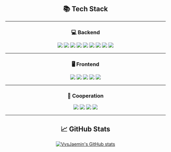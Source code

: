 <div align="center">

## 📚 Tech Stack

---

### 💻 Backend
<img src="https://img.shields.io/badge/Java-ff3000?style=flat-square&logo=Java&logoColor=white"/>
<img src="https://img.shields.io/badge/Spring-6db33f?style=flat-square&logo=Spring&logoColor=white"/>
<img src="https://img.shields.io/badge/SpringBoot-6db33f?style=flat-square&logo=Spring&logoColor=white"/>
<img src="https://img.shields.io/badge/MySQL-003545?style=flat-square&logo=MySQL&logoColor=white"/>
<img src="https://img.shields.io/badge/Oracle-F80000?style=flat-square&logo=Oracle&logoColor=white"/>
<img src="https://img.shields.io/badge/MyBatis-000000?style=flat-square&logo=MyBatis&logoColor=white"/>
<img src="https://img.shields.io/badge/JPA-007396?style=flat-square&logo=Hibernate&logoColor=white"/>
<img src="https://img.shields.io/badge/Redis-DC382D?style=flat-square&logo=Redis&logoColor=white"/>
<img src="https://img.shields.io/badge/Jenkins-D24939?style=flat-square&logo=Jenkins&logoColor=white"/>

---

### 🖥 Frontend
<img src="https://img.shields.io/badge/JavaScript-F7DF1E?style=flat-square&logo=JavaScript&logoColor=black"/>
<img src="https://img.shields.io/badge/React-61DAFB?style=flat-square&logo=React&logoColor=black"/>
<img src="https://img.shields.io/badge/jQuery-0769AD?style=flat-square&logo=jQuery&logoColor=white"/>
<img src="https://img.shields.io/badge/Redux-764ABC?style=flat-square&logo=Redux&logoColor=white"/>
<img src="https://img.shields.io/badge/Zustand-000000?style=flat-square&logoColor=white"/>

---

### 🤝 Cooperation
<img src="https://img.shields.io/badge/Git-F05032?style=flat-square&logo=Git&logoColor=white"/>
<img src="https://img.shields.io/badge/GitLab-FC6D26?style=flat-square&logo=GitLab&logoColor=white"/>
<img src="https://img.shields.io/badge/Slack-4A154B?style=flat-square&logo=Slack&logoColor=white"/>
<img src="https://img.shields.io/badge/Jira-0052CC?style=flat-square&logo=Jira&logoColor=white"/>

---

## 📈 GitHub Stats

[![VvsJaemin's GitHub stats](https://github-readme-stats.vercel.app/api?username=VvsJaemin&show_icons=true&theme=tokyonight)](https://github.com/anuraghazra/github-readme-stats)

</div>
